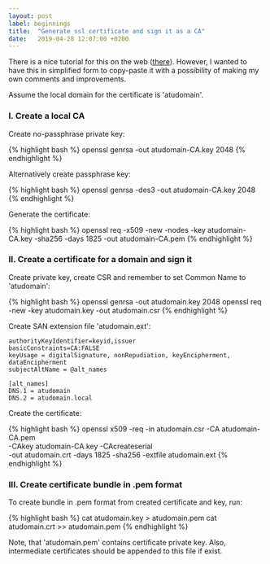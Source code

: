 ```yaml
---
layout: post
label: beginnings
title:  "Generate ssl certificate and sign it as a CA"
date:   2019-04-28 12:07:00 +0200
---
```

There is a nice tutorial for this on the web ([there][there]). However, I wanted to have this in simplified form to copy-paste it with a possibility of making my own comments and improvements.

Assume the local domain for the certificate is 'atudomain'.

### I. Create a local CA

Create no-passphrase private key:

{% highlight bash %}
openssl genrsa -out atudomain-CA.key 2048
{% endhighlight %}

Alternatively create passphrase key:

{% highlight bash %}
openssl genrsa -des3 -out atudomain-CA.key 2048
{% endhighlight %}

Generate the certificate:

{% highlight bash %}
openssl req -x509 -new -nodes -key atudomain-CA.key -sha256 -days 1825 -out atudomain-CA.pem
{% endhighlight %}

### II. Create a certificate for a domain and sign it

Create private key, create CSR and remember to set Common Name to 'atudomain':

{% highlight bash %}
openssl genrsa -out atudomain.key 2048
openssl req -new -key atudomain.key -out atudomain.csr
{% endhighlight %}

Create SAN extension file 'atudomain.ext':

```
authorityKeyIdentifier=keyid,issuer
basicConstraints=CA:FALSE
keyUsage = digitalSignature, nonRepudiation, keyEncipherment, dataEncipherment
subjectAltName = @alt_names

[alt_names]
DNS.1 = atudomain
DNS.2 = atudomain.local
```
Create the certificate:

{% highlight bash %}
openssl x509 -req -in atudomain.csr -CA atudomain-CA.pem \
-CAkey atudomain-CA.key -CAcreateserial \
-out atudomain.crt -days 1825 -sha256 -extfile atudomain.ext
{% endhighlight %}

### III. Create certificate bundle in .pem format

To create bundle in .pem format from created certificate and key, run:

{% highlight bash %}
cat atudomain.key > atudomain.pem
cat atudomain.crt >> atudomain.pem
{% endhighlight %}

Note, that 'atudomain.pem' contains certificate private key. Also, intermediate certificates should be appended to this file if exist.

[there]: https://deliciousbrains.com/ssl-certificate-authority-for-local-https-development/
